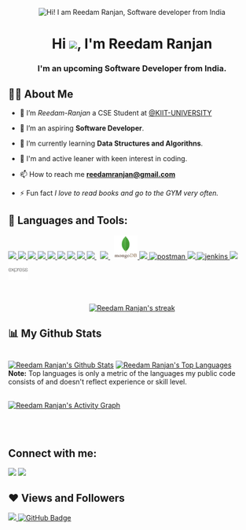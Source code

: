 

<p align = "center">
  <img  height="50%" width="70%"src="dev.gif" alt="Hi! I am Reedam Ranjan, Software developer from India">
</p>


<!-- <a href="#"><img width="50%" height="" src="https://sdk.bitmoji.com/render/panel/5cdb5977-b8b9-4261-9f98-deef7c1bedee-92af2c5b-a18e-4773-b367-9dd96c055865-v1.png?transparent=1&palette=1" height="175px"/></a> -->

<!-- <a href="#"><img width="100%" height="auto" src="https://i.imgur.com/iXuL1HG.png" height="175px"/></a> -->

<h1 align="center">Hi <img src="https://raw.githubusercontent.com/MartinHeinz/MartinHeinz/master/wave.gif" width="30px">, I'm Reedam Ranjan</h1>
<h3 align="center">I'm an upcoming Software Developer from India.</h3>


## 🙋‍♂️ About Me

-  👑 I’m *Reedam-Ranjan* a CSE Student at [@KIIT-UNIVERSITY](https://kiit.ac.in/)
-  👀 I’m an aspiring **Software Developer**.
-  🌱 I’m currently learning **Data Structures and Algorithns**.
-  💞️ I'm and active leaner with keen interest in coding.

- 📫 How to reach me **reedamranjan@gmail.com**

- ⚡ Fun fact *I love to read books and go to the GYM very often.*

## 🚀 Languages and Tools:

<p align="left"> 
    <a href="https://www.java.com" target="_blank"> <img src="https://img.icons8.com/color/48/000000/java-coffee-cup-logo.png"/> </a>
    <a href="https://reactjs.org/" target="_blank"> <img src="https://img.icons8.com/color/48/000000/react-native.png"/> </a>
    <a href="https://spring.io/projects/spring-boot" target="_blank"> <img src="https://img.icons8.com/color/48/000000/spring-logo.png"/> </a> 
    <a href="https://developer.mozilla.org/en-US/docs/Web/JavaScript" target="_blank"> <img src="https://img.icons8.com/color/48/000000/javascript.png"/> </a> 
    <a href="https://www.w3.org/html/" target="_blank"> <img src="https://img.icons8.com/color/48/000000/html-5.png"/> </a> 
    <a href="https://www.w3schools.com/css/" target="_blank"> <img src="https://img.icons8.com/color/48/000000/css3.png"/> </a> 
    <a href="https://getbootstrap.com" target="_blank"> <img src="https://img.icons8.com/color/48/000000/bootstrap.png"/> </a> 
    <a href="https://www.python.org" target="_blank"> <img src="https://img.icons8.com/color/48/000000/python.png"/> </a> 
    <a style="padding-right:8px;" href="https://nodejs.org" target="_blank"> <img src="https://img.icons8.com/color/48/000000/nodejs.png"/> </a> 
    <a style="padding-right:8px;" href="https://www.mysql.com/" target="_blank"> <img src="https://img.icons8.com/fluent/50/000000/mysql-logo.png"/> </a>
    <a href="https://www.mongodb.com/" target="_blank"> <img src="https://raw.githubusercontent.com/devicons/devicon/master/icons/mongodb/mongodb-original-wordmark.svg" alt="mongodb" width="48" height="48"/> </a> 
    <a href="https://firebase.google.com/" target="_blank"> <img src="https://img.icons8.com/color/48/000000/firebase.png"/> </a> 
    <a href="https://postman.com" target="_blank"> <img src="https://www.vectorlogo.zone/logos/getpostman/getpostman-icon.svg" alt="postman" width="45" height="45"/> </a>   
    <a href="https://git-scm.com/" target="_blank"> <img src="https://img.icons8.com/color/48/000000/git.png"/> </a> 
    <a href="https://www.jenkins.io" target="_blank"> <img src="https://www.vectorlogo.zone/logos/jenkins/jenkins-icon.svg" alt="jenkins" width="48" height="48"/> </a> 
    <a href="https://redux.js.org" target="_blank"> <img src="https://img.icons8.com/color/48/000000/redux.png"/> </a>
    <a href="https://expressjs.com" target="_blank"> <img src="https://raw.githubusercontent.com/devicons/devicon/master/icons/express/express-original-wordmark.svg" alt="express" width="40" height="40"/> </a>
</p>

<!-- [![React Badge](https://img.shields.io/badge/-React-61DBFB?style=for-the-badge&labelColor=black&logo=react&logoColor=61DBFB)](#)  [![Javascript Badge](https://img.shields.io/badge/-Javascript-F0DB4F?style=for-the-badge&labelColor=black&logo=javascript&logoColor=F0DB4F)](#) [![Typescript Badge](https://img.shields.io/badge/-Typescript-007acc?style=for-the-badge&labelColor=black&logo=typescript&logoColor=007acc)](#) [![Nodejs Badge](https://img.shields.io/badge/-Nodejs-3C873A?style=for-the-badge&labelColor=black&logo=node.js&logoColor=3C873A)](#) [![GraphQL Badge](https://img.shields.io/badge/-GraphQl-e535ab?style=for-the-badge&labelColor=black&logo=node.js&logoColor=e535ab)](#) -->
<br/>

<p align="center">
    <a href="https://github.com/Reedam-Ranjan/github-readme-streak-stats">
        <img title="🔥 Get streak stats for your profile at git.io/streak-stats" alt="Reedam Ranjan's streak" src="https://github-readme-streak-stats.herokuapp.com/?user=Reedam-Ranjan&theme=black-ice&hide_border=true&stroke=0000&background=060A0CD0"/>
    </a>
</p>

## 📊 My Github Stats

  <br/>
    <a href="https://github.com/Reedam-Ranjan/github-readme-stats"><img alt="Reedam Ranjan's Github Stats" src="https://github-readme-stats.vercel.app/api?username=Reedam-Ranjan&show_icons=true&count_private=true&theme=react&hide_border=true&bg_color=0D1117" /></a>
  <a href="https://github.com/Reedam-Ranjan/github-readme-stats"><img alt="Reedam Ranjan's Top Languages" src="https://github-readme-stats.vercel.app/api/top-langs/?username=Reedam-Ranjan&langs_count=8&count_private=true&layout=compact&theme=react&hide_border=true&bg_color=0D1117" /></a>
  <br/>
  <b>Note:</b> Top languages is only a metric of the languages my public code consists of and doesn't reflect experience or skill level.


<br/>
<br/>

<a href="https://github.com/Reedam-Ranjan/github-readme-activity-graph"><img alt="Reedam Ranjan's Activity Graph" src="https://activity-graph.herokuapp.com/graph?username=Reedam-Ranjan&bg_color=0D1117&color=5BCDEC&line=5BCDEC&point=FFFFFF&hide_border=true" /></a>

<br/>
<br/>

## Connect with me:
<p align="left">

<a href = "https://www.linkedin.com/in/reedam-ranjan-0b01aa203/"><img src="https://img.icons8.com/fluent/48/000000/linkedin.png"/></a>
<a href = "https://twitter.com/ranjan_reedam"><img src="https://img.icons8.com/fluent/48/000000/twitter.png"/></a>

<!-- <a href = "https://www.instagram.com/subhamraoniar/"><img src="https://img.icons8.com/fluent/48/000000/instagram-new.png"/></a>
<a href = "https://www.youtube.com/channel/UC-NXT1lYAOPa3lrgWXqvuHA"><img src="https://img.icons8.com/color/48/000000/youtube-play.png"/></a> -->

</p>

## ❤ Views and Followers
<a href="https://github.com/Reedam-Ranjan/github-profile-views-counter">
    <img src="https://komarev.com/ghpvc/?username=Reedam-Ranjan">
</a>
<a href="https://github.com/Reedam-Ranjan?tab=followers"><img src="https://img.shields.io/github/followers/Reedam-Ranjan?label=Followers&style=social" alt="GitHub Badge"></a>
